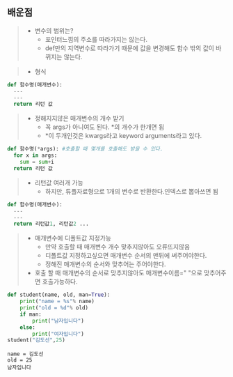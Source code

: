 ## 배운점

> * 변수의 범위는?
>     * 포인터느낌의 주소를 따라가지는 않는다.
>     * def만의 지역변수로 따라가기 때문에 값을 변경해도 함수 밖의 값이 바뀌지는 않는다.

> * 형식
```py
def 함수명(매개변수):
  ---
  ---
  return 리턴 값
```
> * 정해지지않은 매개변수의 개수 받기
>     * 꼭 args가 아니여도 된다. \*의 개수가 한개면 됨
>     * \*이 두개인것은 kwargs라고 keyword arguments라고 있다.
```py
def 함수명(*args): #호출할 때 몇개를 호출해도 받을 수 있다.
  for x in args:
    sum = sum+i
  return 리턴 값
```

> * 리턴값 여러개 가능
>     * 하지만, 튜플자료형으로 1개의 변수로 반환한다.인덱스로 뽑아쓰면 됨
```py
def 함수명(매개변수):
  ---
  ---
  return 리턴값1, 리턴값2 ...
```

> * 매개변수에 디폴트값 지정가능
>     * 만약 호출할 때 매개변수 개수 맞추지않아도 오류뜨지않음
>     * 디폴트값 지정하고싶으면 매개변수 순서의 맨뒤에 써주어야한다.
>     * 정해진 매개변수의 순서와 맞추어는 주어야한다.
> * 호출 할 때 매개변수의 순서로 맞추지않아도 매개변수이름=" "으로 맞추어주면 호출가능하다.
```py
def student(name, old, man=True):
    print("name = %s"% name)
    print("old = %d"% old)
    if man:
        print("남자입니다")
    else:
        print("여자입니다")
student("김도선",25)
```
```
name = 김도선
old = 25
남자입니다
```
